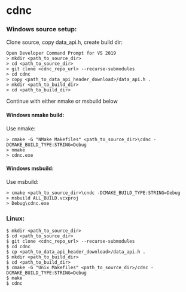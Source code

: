 # cdnc

### Windows source setup:

Clone source, copy data_api.h, create build dir:

```
Open Developer Command Prompt for VS 2019
> mkdir <path_to_source_dir>
> cd <path_to_source_dir>
> git clone <cdnc_repo_url> --recurse-submodules
> cd cdnc
> copy <path_to_data_api_header_download>/data_api.h .
> mkdir <path_to_build_dir>
> cd <path_to_build_dir>
```

Continue with either nmake or msbuild below

#### Windows nmake build:

Use nmake:

```
> cmake -G "NMake Makefiles" <path_to_source_dir>\cdnc -DCMAKE_BUILD_TYPE:STRING=Debug
> nmake
> cdnc.exe
```

#### Windows msbuild:

Use msbuild:

```
> cmake <path_to_source_dir>\cndc -DCMAKE_BUILD_TYPE:STRING=Debug
> msbuild ALL_BUILD.vcxproj
> Debug\cdnc.exe
```

### Linux:

```
$ mkdir <path_to_source_dir>
$ cd <path_to_source_dir>
$ git clone <cdnc_repo_url> --recurse-submodules
$ cd cdnc
$ cp <path_to_data_api_header_download>/data_api.h .
$ mkdir <path_to_build_dir>
$ cd <path_to_build_dir>
$ cmake -G "Unix Makefiles" <path_to_source_dir>/cdnc -DCMAKE_BUILD_TYPE:STRING=Debug
$ make
$ cdnc
```